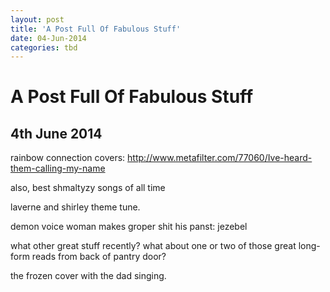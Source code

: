 ```yaml
---
layout: post
title: 'A Post Full Of Fabulous Stuff'
date: 04-Jun-2014
categories: tbd
---
```


# A Post Full Of Fabulous Stuff

## 4th June 2014

rainbow connection covers: http://www.metafilter.com/77060/Ive-heard-them-calling-my-name

also,   best shmaltyzy songs of all time

laverne and shirley theme tune.

demon voice woman makes groper shit his panst: jezebel

what other great stuff recently? what about one or two of those great long-form reads from back of pantry door?

the frozen cover with the dad singing.
